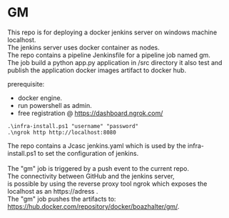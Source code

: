 # GM
This repo is for deploying a docker jenkins server on windows machine localhost.<br>
The jenkins server uses docker container as nodes.<br>
The repo contains a pipeline Jenkinsfile for a pipeline job named gm.<br> 
The job build a python app.py application in /src directory it also test and publish the application docker images artifact to docker hub.

prerequisite:<br> 
- docker engine.<br>
- run powershell as admin.
- free registration @ https://dashboard.ngrok.com/
```
.\infra-install.ps1 "username" "password"
.\ngrok http http://localhost:8080
```
The repo contains a Jcasc jenkins.yaml which is used by the infra-install.ps1 to set the configuration of jenkins.<br>  
The "gm" job is triggered by a push event to the current repo.<br>
The connectivity between GitHub and the jenkins server,<br>
is possible by using the reverse proxy tool ngrok which exposes the localhost as an https://adress .<br>
The "gm" job pushes the artifacts to: https://hub.docker.com/repository/docker/boazhalter/gm/.


